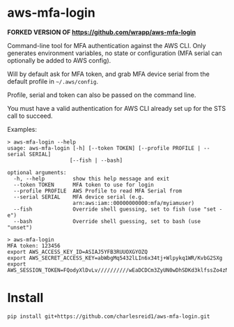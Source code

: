 # aws-mfa-login

**FORKED VERSION OF <https://github.com/wrapp/aws-mfa-login>**

Command-line tool for MFA authentication against the AWS CLI. Only generates environment variables, no state or configuration (MFA serial can optionally be added to AWS config).

Will by default ask for MFA token, and grab MFA device serial from the default profile in `~/.aws/config`.

Profile, serial and token can also be passed on the command line.

You must have a valid authentication for AWS CLI already set up for the STS call to succeed.

Examples:

```
> aws-mfa-login --help
usage: aws-mfa-login [-h] [--token TOKEN] [--profile PROFILE | --serial SERIAL]
                    [--fish | --bash]

optional arguments:
  -h, --help         show this help message and exit
  --token TOKEN      MFA token to use for login
  --profile PROFILE  AWS Profile to read MFA Serial from
  --serial SERIAL    MFA device serial (e.g.
                     arn:aws:iam::00000000000:mfa/myiamuser)
  --fish             Override shell guessing, set to fish (use "set -e")
  --bash             Override shell guessing, set to bash (use "unset")

> aws-mfa-login
MFA token: 123456
export AWS_ACCESS_KEY_ID=ASIAJ5YFB3RUUOXGYOZQ
export AWS_SECRET_ACCESS_KEY=abWbgMq5432lLIn6x34tj+Wlpykq1WR/KvbG2SXg
export AWS_SESSION_TOKEN=FQodyXlDvLv//////////wEaDCDCm3ZyUN0wDhSDKd3klfssZo4zNgTqnmUiVH0Hp8EUwtdKwvbiAa7JsyXVfzP2vaM0MTZmur/SDFDSf33/77WSdNtpUnaMyEnNP//XA7OVzmzlMLAXKYAbzrq3tBVuXxspEccz+qrxMZkfXD+DfLfkgbKF384kSDksKDF+85kZZTTr6t4t7v1tZ9DNV3xEehNJk8BS5yrD6vKusGRir+ZVm3SDFddfdsDFFD
```
# Install
    pip install git+https://github.com/charlesreid1/aws-mfa-login.git

